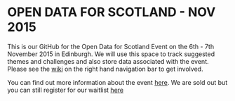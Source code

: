 # OPEN DATA FOR SCOTLAND - NOV 2015
This is our GitHub for the Open Data for Scotland Event on the 6th - 7th November 2015 in Edinburgh.  We will use this space to track suggested themes and challenges and also store data associated with the event. Please see the [wiki](https://github.com/teamODS/Nov2015/wiki) on the right hand navigation bar to get involved. 

You can find out more information about the event [here](https://opendataforscotland.wordpress.com/). We are sold out but you can still register for our waitlist [here](https://www.eventbrite.com/e/open-data-for-scotland-learn-experiment-create-tickets-18500667996)

